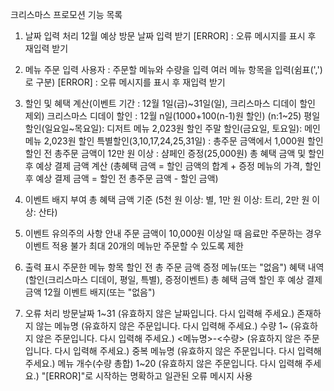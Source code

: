 크리스마스 프로모션 기능 목록
1. 날짜 입력 처리
12월 예상 방문 날짜 입력 받기
[ERROR] : 오류 메시지를 표시 후 재입력 받기

2. 메뉴 주문 입력
사용자 : 주문할 메뉴와 수량을 입력
여러 메뉴 항목을 입력(쉼표(',')로 구분) 
[ERROR] : 오류 메시지를 표시 후 재입력 받기

3. 할인 및 혜택 계산(이벤트 기간 : 12월 1일(금)~31일(일), 크리스마스 디데이 할인 제외)
크리스마스 디데이 할인 : 12월 n일(1000+100(n-1)원 할인) (n:1~25)
평일 할인(일요일~목요일): 디저트 메뉴 2,023원 할인
주말 할인(금요일, 토요일): 메인 메뉴 2,023원 할인
특별할인(3,10,17,24,25,31일) : 총주문 금액에서 1,000원 할인
할인 전 총주문 금액이 12만 원 이상 : 샴페인 증정(25,000원)
총 혜택 금액 및 할인 후 예상 결제 금액 계산
(총혜택 금액 = 할인 금액의 합계 + 증정 메뉴의 가격,
할인 후 예상 결제 금액 = 할인 전 총주문 금액 - 할인 금액)

4. 이벤트 배지 부여
총 혜택 금액 기준 (5천 원 이상: 별, 1만 원 이상: 트리, 2만 원 이상: 산타)

5. 이벤트 유의주의 사항 안내
주문 금액이 10,000원 이상일 때
음료만 주문하는 경우 이벤트 적용 불가 
최대 20개의 메뉴만 주문할 수 있도록 제한

6. 출력 표시
주문한 메뉴 항목
할인 전 총 주문 금액
증정 메뉴(또는 "없음")
혜택 내역(할인(크리스마스 디데이, 평일, 특별), 증정이벤트)
총 혜택 금액
할인 후 예상 결제 금액
12월 이벤트 배지(또는 "없음")

7. 오류 처리
방문날짜 1~31 (유효하지 않은 날짜입니다. 다시 입력해 주세요.)
존재하지 않는 메뉴명 (유효하지 않은 주문입니다. 다시 입력해 주세요.)
수량 1~ (유효하지 않은 주문입니다. 다시 입력해 주세요.)
<메뉴명>-<수량> (유효하지 않은 주문입니다. 다시 입력해 주세요.)
중복 메뉴명 (유효하지 않은 주문입니다. 다시 입력해 주세요.)
메뉴 개수(수량 총합) 1~20 (유효하지 않은 주문입니다. 다시 입력해 주세요.)
"[ERROR]"로 시작하는 명확하고 일관된 오류 메시지 사용